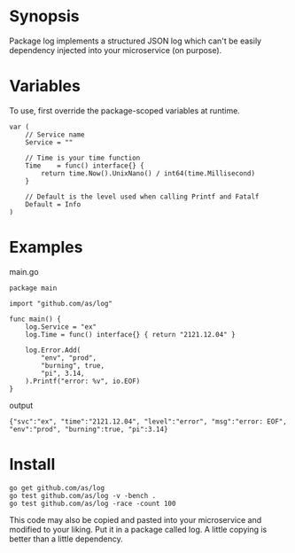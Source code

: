 # Synopsis

Package log implements a structured JSON log which can't be
easily dependency injected into your microservice (on purpose).

# Variables

To use, first override the package-scoped variables at runtime.

```
var (
	// Service name
	Service = ""

	// Time is your time function
	Time    = func() interface{} {
		return time.Now().UnixNano() / int64(time.Millisecond)
	}

	// Default is the level used when calling Printf and Fatalf
	Default = Info
)
```

# Examples

main.go
```
package main

import "github.com/as/log"

func main() {
	log.Service = "ex"
	log.Time = func() interface{} { return "2121.12.04" }

	log.Error.Add(
		"env", "prod",
		"burning", true,
		"pi", 3.14,
	).Printf("error: %v", io.EOF)
}
```

output
```
{"svc":"ex", "time":"2121.12.04", "level":"error", "msg":"error: EOF", "env":"prod", "burning":true, "pi":3.14}
```

# Install

```
go get github.com/as/log
go test github.com/as/log -v -bench . 
go test github.com/as/log -race -count 100
```

This code may also be copied and pasted into your microservice
and modified to your liking. Put it in a package called
log. A little copying is better than a little dependency.
